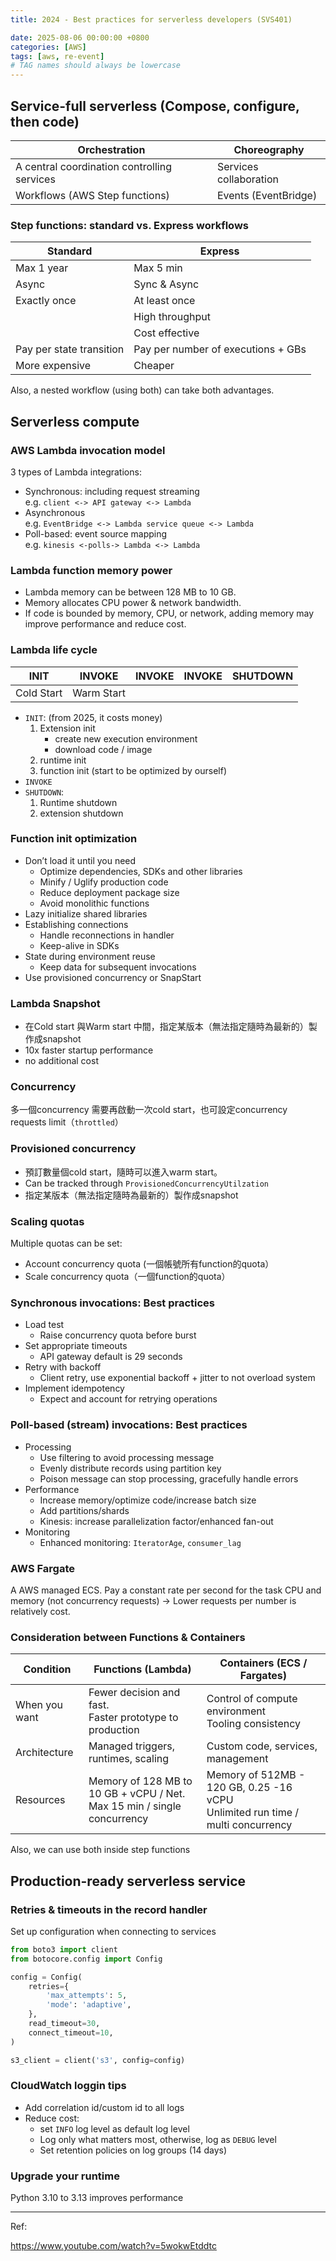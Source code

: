 ```yaml
---
title: 2024 - Best practices for serverless developers (SVS401)

date: 2025-08-06 00:00:00 +0800
categories: [AWS]
tags: [aws, re-event]
# TAG names should always be lowercase
---
```

## Service-full serverless (Compose, configure, then code)

| Orchestration                               | Choreography           |
| ------------------------------------------- | ---------------------- |
| A central coordination controlling services | Services collaboration |
| Workflows (AWS Step functions)              | Events (EventBridge)   |

### Step functions: standard vs. Express workflows

| Standard                 | Express                            |
| ------------------------ | ---------------------------------- |
| Max 1 year               | Max 5 min                          |
| Async                    | Sync & Async                       |
| Exactly once             | At least once                      |
|                          | High throughput                    |
|                          | Cost effective                     |
| Pay per state transition | Pay per number of executions + GBs |
| More expensive           | Cheaper                            |

Also, a nested workflow (using both) can take both advantages.

## Serverless compute

### AWS Lambda invocation model

3 types of Lambda integrations:

- Synchronous: including request streaming<br>
  e.g. `client <-> API gateway <-> Lambda`
- Asynchronous<br>
  e.g. `EventBridge <-> Lambda service queue <-> Lambda`
- Poll-based: event source mapping<br>
  e.g. `kinesis <-polls-> Lambda <-> Lambda`

### Lambda function memory power

- Lambda memory can be between 128 MB to 10 GB.
- Memory allocates CPU power & network bandwidth.
- If code is bounded by memory, CPU, or network, adding memory may improve performance and reduce cost.

### Lambda life cycle

| INIT       | INVOKE     | INVOKE | INVOKE | SHUTDOWN |
| ---------- | ---------- | ------ | ------ | -------- |
| Cold Start | Warm Start |        |        |          |

- `INIT`: (from 2025, it costs money)
    1. Extension init
        - create new execution environment
        - download code / image
    2. runtime init
    3. function init (start to be optimized by ourself)
- `INVOKE`
- `SHUTDOWN`:
    1. Runtime shutdown
    2. extension shutdown

### Function init optimization

- Don’t load it until you need
    - Optimize dependencies, SDKs and other libraries
    - Minify / Uglify production code
    - Reduce deployment package size
    - Avoid monolithic functions
- Lazy initialize shared libraries
- Establishing connections
    - Handle reconnections in handler
    - Keep-alive in SDKs
- State during environment reuse
    - Keep data for subsequent invocations
- Use provisioned concurrency or SnapStart

### Lambda Snapshot

- 在Cold start 與Warm start 中間，指定某版本（無法指定隨時為最新的）製作成snapshot
- 10x faster startup performance
- no additional cost

### Concurrency

多一個concurrency 需要再啟動一次cold start，也可設定concurrency requests limit（`throttled`）

### Provisioned concurrency

- 預訂數量個cold start，隨時可以進入warm start。
- Can be tracked through `ProvisionedConcurrencyUtilzation`
- 指定某版本（無法指定隨時為最新的）製作成snapshot

### Scaling quotas

Multiple quotas can be set:

- Account concurrency quota (一個帳號所有function的quota）
- Scale concurrency quota（一個function的quota）

### Synchronous invocations: Best practices

- Load test
    - Raise concurrency quota before burst
- Set appropriate timeouts
    - API gateway default is 29 seconds
- Retry with backoff
    - Client retry, use exponential backoff + jitter to not overload system
- Implement idempotency
    - Expect and account for retrying operations

### Poll-based (stream) invocations: Best practices

- Processing
    - Use filtering to avoid processing message
    - Evenly distribute records using partition key
    - Poison message can stop processing, gracefully handle errors
- Performance
    - Increase memory/optimize code/increase batch size
    - Add partitions/shards
    - Kinesis: increase parallelization factor/enhanced fan-out
- Monitoring
    - Enhanced monitoring: `IteratorAge`, `consumer_lag`

### AWS Fargate

A AWS managed ECS. Pay a constant rate per second for the task CPU and memory (not concurrency requests) → Lower requests per number is relatively cost.

### Consideration between Functions & Containers

| Condition     | Functions (Lambda)                                                         | Containers (ECS / Fargates)                                                       |
| ------------- | -------------------------------------------------------------------------- | --------------------------------------------------------------------------------- |
| When you want | Fewer decision and fast.<br>Faster prototype to production                 | Control of compute environment<br>Tooling consistency                             |
| Architecture  | Managed triggers, runtimes, scaling                                        | Custom code, services, management                                                 |
| Resources     | Memory of 128 MB to 10 GB + vCPU / Net.<br>Max 15 min / single concurrency | Memory of 512MB - 120 GB, 0.25 -16 vCPU<br>Unlimited run time / multi concurrency |

Also, we can use both inside step functions

## Production-ready serverless service

### Retries & timeouts in the record handler

Set up configuration when connecting to services

```python
from boto3 import client
from botocore.config import Config

config = Config(
    retries={
        'max_attempts': 5, 
        'mode': 'adaptive',
    },
    read_timeout=30,
    connect_timeout=10,
)

s3_client = client('s3', config=config)
```

### CloudWatch loggin tips

- Add correlation id/custom id to all logs
- Reduce cost:
    - set `INFO` log level as default log level
    - Log only what matters most, otherwise, log as `DEBUG` level
    - Set retention policies on log groups (14 days)

### Upgrade your runtime

Python 3.10 to 3.13 improves performance

---

Ref:

https://www.youtube.com/watch?v=5wokwEtddtc
